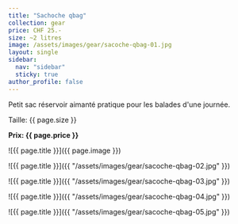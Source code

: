 ```yaml
---
title: "Sachoche qbag"
collection: gear
price: CHF 25.-
size: ~2 litres
image: /assets/images/gear/sacoche-qbag-01.jpg
layout: single
sidebar:
  nav: "sidebar"
  sticky: true
author_profile: false
---
```


Petit sac réservoir aimanté pratique pour les balades d'une journée.

Taille: {{ page.size }}

**Prix: {{ page.price }}**

![{{ page.title }}]({{ page.image }})

![{{ page.title }}]({{ "/assets/images/gear/sacoche-qbag-02.jpg" }})

![{{ page.title }}]({{ "/assets/images/gear/sacoche-qbag-03.jpg" }})

![{{ page.title }}]({{ "/assets/images/gear/sacoche-qbag-04.jpg" }})

![{{ page.title }}]({{ "/assets/images/gear/sacoche-qbag-05.jpg" }})
